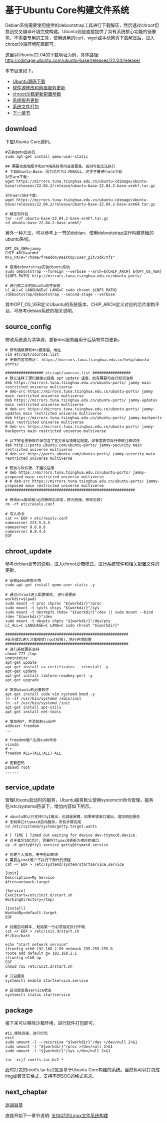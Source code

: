 # 基于Ubuntu Core构建文件系统

Debian系统需要使用提供的debootstrap工具进行下载解压，然后通过chroot切换到交叉编译环境完成构建。Ubuntu则是直接提供了具有系统核心功能的镜像包，不需要专用的工具，使用通用的curl，wget或手动网页下载解压后，进入chroot沙箱环境配置即可。

这里以Ubuntu22.04的下载地址为例，具体路径: <http://cdimage.ubuntu.com/ubuntu-base/releases/22.04/release/>

本节目录如下。

- [Ubuntu源码下载](#download)
- [软件源修改和网络服务更新](#source_config)
- [chroot沙箱更新配置参数](#chroot_update)
- [系统服务更新](#service_update)
- [系统文件打包](#package)
- [下一章节](#next_chapter)

## download

下载Ubuntu Core源码。

```shell
#安装qemu虚拟机
sudo apt-get install qemu-user-static

## 需要桌面端版本和arm端系统等同或者更高，否则可能无法执行
# 下载Ubuntu-Base，因为芯片为I.MX6ULL，这里主要进行arm下载
对于arm下载:
wget https://mirrors.tuna.tsinghua.edu.cn/ubuntu-cdimage/ubuntu-base/releases/22.04.2/release/ubuntu-base-22.04.2-base-armhf.tar.gz

对于aarch64下载:
wget https://mirrors.tuna.tsinghua.edu.cn/ubuntu-cdimage/ubuntu-base/releases/22.04.2/release/ubuntu-base-22.04.2-base-arm64.tar.gz

# 解压软件包
tar -xvf ubuntu-base-22.04.2-base-armhf.tar.gz
cd ubuntu-base-22.04.2-base-armhf/
```

另外一种方法，可以参考上一节的debian，使用debootstrap进行构建基础的ubuntu系统。

```shell
OPT_OS_VER=jammy
CHIP_ARCH=armhf
NFS_PATH="/home/freedom/Desktop/user_git/sdk/nfs"

# 使用debootstrap安装Ubuntu系统
sudo debootstrap --foreign --verbose --arch=${CHIP_ARCH} ${OPT_OS_VER} ${NFS_PATH} http://mirrors.tuna.tsinghua.edu.cn/ubuntu-ports/

# 进行第二步的Ubuntu软件安装
LC_ALL=C LANGUAGE=C LANG=C sudo chroot ${NFS_PATH} /debootstrap/debootstrap --second-stage --verbose
```

其中OPT_OS_VER定义Ubuntu的系统版本，CHIP_ARCH定义对应的芯片架构平台，可参考debian系统的相关说明。

## source_config

修改系统源为清华源，更新dns服务器用于后续软件包更新。

```shell
# 修改镜像源和dns服务器，地址
vim etc/apt/sources.list
# 更新内容见网址： https://mirrors.tuna.tsinghua.edu.cn/help/ubuntu-ports/

################# etc/apt/sources.list #################
# 默认注释了源码镜像以提高 apt update 速度，如有需要可自行取消注释
deb https://mirrors.tuna.tsinghua.edu.cn/ubuntu-ports/ jammy main restricted universe multiverse
# deb-src https://mirrors.tuna.tsinghua.edu.cn/ubuntu-ports/ jammy main restricted universe multiverse
deb https://mirrors.tuna.tsinghua.edu.cn/ubuntu-ports/ jammy-updates main restricted universe multiverse
# deb-src https://mirrors.tuna.tsinghua.edu.cn/ubuntu-ports/ jammy-updates main restricted universe multiverse
deb https://mirrors.tuna.tsinghua.edu.cn/ubuntu-ports/ jammy-backports main restricted universe multiverse
# deb-src https://mirrors.tuna.tsinghua.edu.cn/ubuntu-ports/ jammy-backports main restricted universe multiverse

# 以下安全更新软件源包含了官方源与镜像站配置，如有需要可自行修改注释切换
deb http://ports.ubuntu.com/ubuntu-ports/ jammy-security main restricted universe multiverse
# deb-src http://ports.ubuntu.com/ubuntu-ports/ jammy-security main restricted universe multiverse

# 预发布软件源，不建议启用
# deb https://mirrors.tuna.tsinghua.edu.cn/ubuntu-ports/ jammy-proposed main restricted universe multiverse
# # deb-src https://mirrors.tuna.tsinghua.edu.cn/ubuntu-ports/ jammy-proposed main restricted universe multiverse
##########################################################

# 修改dns服务器(必须删除后添加，原为链接，修改无效)
rm -rf etc/resolv.conf

# 写入命令
cat << EOF > etc/resolv.conf
nameserver 223.5.5.5
nameserver 8.8.8.8
nameserver 8.8.4.4
EOF
```

## chroot_update

参考debian章节的说明，进入chroot沙箱模式，进行系统软件和相关配置文件的更新。

```shell
# 安装qemu静态环境
sudo apt-get install qemu-user-static -y

# 通过chroot进入配置模式, 进行源更新
workdir=$(pwd)
sudo mount -t proc chproc "${workdir}"/proc
sudo mount -t sysfs chsys "${workdir}"/sys
sudo mount -t devtmpfs chdev "${workdir}"/dev || sudo mount --bind /dev "${workdir}"/dev
sudo mount -t devpts chpts "${workdir}"/dev/pts
LC_ALL=C LANGUAGE=C LANG=C sudo chroot "${workdir}"

#######################################################
#此步骤后进入沙盒模式(root权限)，执行环境配置
#######################################################
# 进行系统更新支持
chmod 777 /tmp
unminimize
apt-get update
apt-get install ca-certificates --reinstall -y
apt-get update
apt-get install libterm-readkey-perl -y
apt-get upgrade

# 安装ubuntu的必要软件
apt-get install sudo vim systemd kmod -y
ln -sf /usr/bin/systemd /sbin/init
ln -sf /usr/bin/systemd /init
apt-get install apt-utils
apt-get install net-tools

# 增加用户，并添加到sudo中
adduser freedom
...

# freedom用户支持sudo命令
visudo
# +
freedom ALL=(ALL:ALL) ALL

# 更新密码
passwd root
......
```

## service_update

管理Ubuntu启动时的服务，Ubuntu服务默认使用systemctrl命令管理，服务在/etc/systemd目录下，增加内容如下所示。

```shell
# ubuntu默认只支持tty1输出，也就是屏幕，如果希望串口输出，增加相应服务
# 复制串口ttymxc0启动服务，所有步骤完成
cd /etc/systemd/system/getty.target.wants

# [ TIME ] Timed out waiting for device dev-ttymxc0.device. 
# 对于其它SOC芯片，需要将ttymxc0更新为相应的串口
cp -d getty@tty1.service getty@ttymxc0.service

# 创建个人服务，用于启动网络
# 需要在root用户下执行下面代码流程
cat << EOF > /etc/systemd/system/startservice.service

[Unit]
Description=My Service
After=network.target

[Service]
ExecStart=/etc/init.d/start.sh
WorkingDirectory=/tmp/

[Install]
WantedBy=default.target
EOF

# 创建启动脚本, 起始第一行必须指定执行环境
cat << EOF > /etc/init.d/start.sh
#!/bin/bash

echo "start network service"
ifconfig eth0 192.168.2.99 netmask 255.255.255.0
route add default gw 192.168.2.1
ifconfig eth0 up
EOF
chmod 755 /etc/init.d/start.sh

# 开启服务
systemctl enable startservice.service

# 启动后查看service状态
systemctl status startservice
```

## package

接下来可以移除沙箱环境，进行软件打包即可。

```shell
#11.移除连接，进行打包
exit
sudo umount -l --recursive "${workdir}"/dev >/dev/null 2>&1
sudo umount -l "${workdir}"/proc >/dev/null 2>&1
sudo umount -l "${workdir}"/sys >/dev/null 2>&1

tar -vcjf rootfs.tar.bz2 *
```

此时打包的rootfs.tar.bz2就是基于Ubuntu Core构建的系统。当然也可以打包成img或者其它格式，支持不同SOC的格式需求。

## next_chapter

[返回目录](../README.md)

直接开始下一章节说明: [支持QT的Linux文件系统构建](./ch02-13.rootfs_qtsupport.md)
